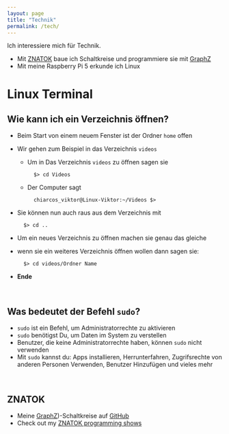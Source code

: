 ```yaml
---
layout: page
title: "Technik"
permalink: /tech/
---
```


Ich interessiere mich für Technik. 

- Mit [ZNATOK](https://znatok.ru) baue ich Schaltkreise und programmiere sie mit [GraphZ](https://znatok.ru/files/arduino_mobile/Znatok-Arduino-Mobile-Graph-Z-Manual-Rus_1.pdf)
- Mit meine Raspberry Pi 5 erkunde ich Linux 

# Linux Terminal 

## Wie kann ich ein Verzeichnis  öffnen?

- Beim Start von einem neuem Fenster ist der Ordner `home` offen
- Wir gehen zum Beispiel in das Verzeichnis `videos`
	- Um in Das Verzeichnis `videos` zu öffnen sagen sie
	
			$> cd Videos

	- Der Computer sagt

			chiarcos_viktor@Linux-Viktor:~/Videos $>

- Sie können nun auch raus aus dem Verzeichnis mit 

		$> cd ..

- Um ein neues Verzeichnis zu öffnen machen sie genau das gleiche
- wenn sie ein weiteres Verzeichnis öffnen wollen dann sagen sie:

		$> cd videos/Ordner Name

- **Ende**

&nbsp;

## Was bedeutet der Befehl `sudo`?

- `sudo` ist ein Befehl, um Administratorrechte zu aktivieren
- `sudo` benötigst Du, um Daten im System zu verstellen
- Benutzer, die keine Administratorrechte haben, können `sudo` nicht verwenden
- Mit `sudo` kannst du: Apps installieren, Herrunterfahren, Zugrifsrechte von anderen Personen Verwenden, Benutzer Hinzufügen und vieles mehr


&nbsp;

## ZNATOK

- Meine [GraphZ](https://znatok.ru/link/?start-graphz))-Schaltkreise auf [GitHub](https://github.com/viktor-chiarcos/GraphZ)
- Check out my [ZNATOK programming shows](https://www.youtube.com/playlist?list=PLSWV8OnoemY7cPA46sp0pD5PcdmatZXrN)
